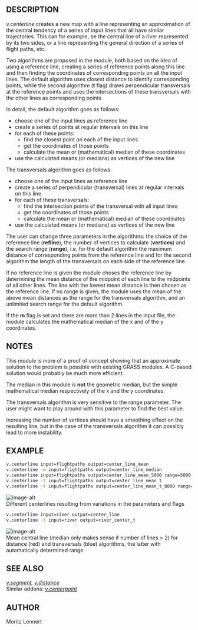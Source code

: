 ## DESCRIPTION

*v.centerline* creates a new map with a line representing an
approximation of the central tendency of a series of input lines that
all have similar trajectories. This can for example, be the central line
of a river represented by its two sides, or a line representing the
general direction of a series of flight paths, etc.

Two algorithms are proposed in the module, both based on the idea of
using a reference line, creating a series of reference points along this
line and then finding the coordinates of corresponding points on all the
input lines. The default algorithm uses closest distance to identify
corresponding points, while the second algorithm (**t** flag) draws
perpendicular transversals at the reference points and uses the
intersections of these transversals with the other lines as
corresponding points.

In detail, the default algorithm goes as follows:

- choose one of the input lines as reference line
- create a series of points at regular intervals on this line
- for each of these points:
  - find the closest point on each of the input lines
  - get the coordinates of those points
  - calculate the mean or (mathematical) median of these coordinates
- use the calculated means (or medians) as vertices of the new line

The transversals algorithm goes as follows:

- choose one of the input lines as reference line
- create a series of perpendicular (transversal) lines at regular
    intervals on this line
- for each of these transversals:
  - find the intersection points of the transversal with all input
        lines
  - get the coordinates of those points
  - calculate the mean or (mathematical) median of these coordinates
- use the calculated means (or medians) as vertices of the new line

The user can change three parameters in the algorithms: the choice of
the reference line (**refline**), the number of vertices to calculate
(**vertices**) and the search range (**range**), i.e. for the default
algorithm the maximum distance of corresponding points from the
reference line and for the second algorithm the length of the
transversals on each side of the reference line.

If no reference line is given the module choses the reference line by
determining the mean distance of the midpoint of each line to the
midpoints of all other lines. The line with the lowest mean distance is
then chosen as the reference line. If no range is given, the module uses
the mean of the above mean distances as the range for the transversals
algorithm, and an unlimited search range for the default algorithm.

If the **m** flag is set and there are more than 2 lines in the input
file, the module calculates the mathematical median of the x and of the
y coordinates.

## NOTES

This module is more of a proof of concept showing that an approximate
solution to the problem is possible with existing GRASS modules. A
C-based solution would probably be much more efficient.

The median in this module is **not** the geometric median, but the
simple mathematical median respectively of the x and the y coordinates.

The transversals algorithm is very sensitive to the range parameter. The
user might want to play around with this parameter to find the best
value.

Increasing the number of vertices should have a smoothing effect on the
resulting line, but in the case of the transversals algorithm it can
possibly lead to more instability.

## EXAMPLE

```sh
v.centerline input=flightpaths output=center_line_mean
v.centerline -m input=flightpaths output=center_line_median
v.centerline input=flightpaths output=center_line_mean_5000 range=5000
v.centerline -t input=flightpaths output=center_line_mean_t
v.centerline -t input=flightpaths output=center_line_mean_t_8000 range=8000
```

![image-alt](v_centerline_flightpaths.png)  
Different centerlines resulting from variations in the parameters and
flags

```sh
v.centerline input=river output=center_line
v.centerline -t input=river output=river_center_t
```

![image-alt](v_centerline_river.png)  
Mean central line (median only makes sense if number of lines \> 2) for
distance (red) and transversals (blue) algorithms, the latter with
automatically determined range

## SEE ALSO

*[v.segment](https://grass.osgeo.org/grass-stable/manuals/v.segment.html),
[v.distance](https://grass.osgeo.org/grass-stable/manuals/v.distance.html)*  
Similar addons: *[v.centerpoint](v.centerpoint.md)*

## AUTHOR

Moritz Lennert
